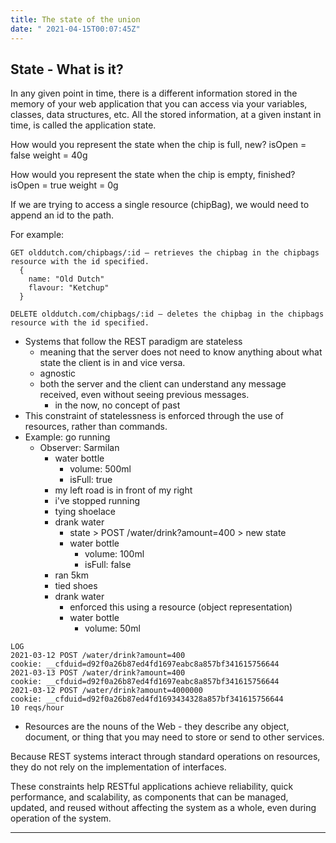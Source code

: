 ```yaml
---
title: The state of the union
date: "	2021-04-15T00:07:45Z"
---
```


## State - What is it?

In any given point in time, there is a different information stored in the memory of your web application that you can access via your variables, classes, data structures, etc. All the stored information, at a given instant in time, is called the application state.

How would you represent the state when the chip is full, new?
  isOpen = false
  weight = 40g

How would you represent the state when the chip is empty, finished?
  isOpen = true
  weight = 0g

If we are trying to access a single resource (chipBag), we would need to append an id to the path. 

For example: 
```
GET olddutch.com/chipbags/:id — retrieves the chipbag in the chipbags resource with the id specified. 
  {
    name: "Old Dutch"
    flavour: "Ketchup"
  }

DELETE olddutch.com/chipbags/:id — deletes the chipbag in the chipbags resource with the id specified.
```

- Systems that follow the REST paradigm are stateless
  - meaning that the server does not need to know anything about what state the client is in and vice versa. 
  - agnostic
  - both the server and the client can understand any message received, even without seeing previous messages.
    - in the now, no concept of past 
- This constraint of statelessness is enforced through the use of resources, rather than commands. 
- Example: go running
  - Observer: Sarmilan
    - water bottle
        - volume: 500ml
        - isFull: true
    - my left road is in front of my right
    - i've stopped running
    - tying shoelace
    - drank water
      - state > POST /water/drink?amount=400 > new state
      - water bottle
        - volume: 100ml
        - isFull: false
    - ran 5km
    - tied shoes
    - drank water
      - enforced this using a resource (object representation)
      - water bottle
        - volume: 50ml

```
LOG
2021-03-12 POST /water/drink?amount=400
cookie: __cfduid=d92f0a26b87ed4fd1697eabc8a857bf341615756644
2021-03-13 POST /water/drink?amount=400
cookie: __cfduid=d92f0a26b87ed4fd1697eabc8a857bf341615756644
2021-03-12 POST /water/drink?amount=4000000
cookie: __cfduid=d92f0a26b87ed4fd1693434328a857bf341615756644
10 reqs/hour
```

- Resources are the nouns of the Web - they describe any object, document, or thing that you may need to store or send to other services.

Because REST systems interact through standard operations on resources, they do not rely on the implementation of interfaces.

These constraints help RESTful applications achieve reliability, quick performance, and scalability, as components that can be managed, updated, and reused without affecting the system as a whole, even during operation of the system.


---